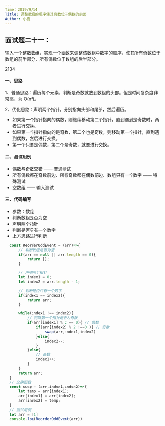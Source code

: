 ```yaml
---
Time：2019/9/14
Title: 调整数组的顺序使其奇数位于偶数的前面
Author: 小鹿
---
```




## 面试题二十一：

输入一个整数数组，实现一个函数来调整该数组中数字的顺序，使其所有奇数位于数组的前半部分，所有偶数位于数组的后半部分。

2134

#### 一、思路

1、普通思路：遍历每个元素，判断是奇数就放到数组的头部。但是时间复杂度非常高，为 O(n²)。

2、优化思路：声明两个指针，分别指向头部和尾部，然后遍历。

- 如果第一个指针指向的偶数，则继续移动第二个指针，直到遇到是奇数时，两者进行交换。
- 如果第一个指针指向的是奇数，第二个也是奇数，则移动第一个指针，直到遇到偶数，然后进行交换。
- 第一个只要是偶数，第二个是奇数，就要进行交换。



#### 二、测试用例

- 偶数与奇数交错 —— 普通测试
- 所有偶数都在奇数前边、所有奇数都在偶数前边、数组只有一个数字 —— 特殊测试
- 空数组 —— 输入测试



#### 三、代码编写

- 参数：数组
- 判断数组是否为空
- 声明两个指针
- 判断是否只有一个数字
- 上方思路进行判断

```javascript
  const ReorderOddEvent = (arr)=>{
      // 判断数组是否为空
      if(arr == null || arr.length == 0){
          return [];
      }

      // 声明两个指针
      let index1 = 0;
      let index2 = arr.length - 1;

      // 判断是否只有一个数字
      if(index1 == index2){
          return arr;
      }

      while(index1 !== index2){
          // 判断第一个指针是否为奇数
          if(arr[index1] % 2 == 0){ // 偶数
              if(arr[index2] % 2 !==0 ){ // 奇数
                  swap(arr,index1,index2)
              }else{
                  index2--;
              }
          }else{
              // 奇数
              index1++;
          }
      }
      return arr;
  }
  // 交换函数
  const swap = (arr,index1,index2)=>{
      let temp = arr[index1];
      arr[index1] = arr[index2];
      arr[index2] = temp;
  }
  // 测试用例
  let arr = [1]
  console.log(ReorderOddEvent(arr))
```







































